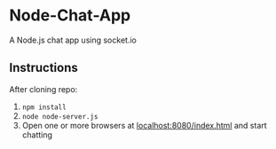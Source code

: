 Node-Chat-App
=============

A Node.js chat app using socket.io

Instructions
------------
After cloning repo:

1. `npm install`
2. `node node-server.js`
3. Open one or more browsers at [localhost:8080/index.html](http://localhost:8080/index.html) and start chatting
